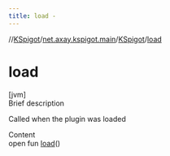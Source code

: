 ```yaml
---
title: load -
---
```

//[KSpigot](../../index.md)/[net.axay.kspigot.main](../index.md)/[KSpigot](index.md)/[load](load.md)



# load  
[jvm]  
Brief description  


Called when the plugin was loaded

  
Content  
open fun [load](load.md)()  



